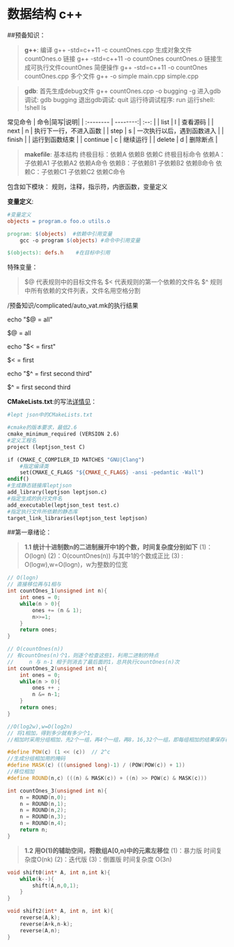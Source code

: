 # 数据结构 c++
##预备知识：
>**g++**:
编译   g++ -std=c++11 -c countOnes.cpp 生成对象文件countOnes.o
链接   g++ -std=c++11 -o countOnes countOnes.o 链接生成可执行文件countOnes
简便操作   g++ -std=c++11 -o countOnes countOnes.cpp
多个文件 g++ -o simple main.cpp simple.cpp

>**gdb**:
首先生成debug文件 g++ countOnes.cpp -o bugging -g
进入gdb调试: gdb bugging
退出gdb调试: quit
运行待调试程序: run
运行shell:   !shell ls

常见命令
| 命令|简写|说明|
| :-------- | --------:| :--: |
| list  | l |  查看源码  |
| next     |   n |  执行下一行，不进入函数  |
| step      |    s | 一次执行以后，遇到函数进入  |
| finish  |  |  运行到函数结束  |
| continue  | c |  继续运行  |
| delete  | d |  删除断点  |
>**makefile**:
>基本结构
>终极目标：依赖A  依赖B 依赖C
    终极目标命令
依赖A：子依赖A1 子依赖A2 
    依赖A命令
依赖B：子依赖B1 子依赖B2 
    依赖B命令
依赖C：子依赖C1 子依赖C2 
    依赖C命令


包含如下模块：
规则，注释，指示符，内嵌函数，变量定义

**变量定义**: 
```makefile
#变量定义
objects = program.o foo.o utils.o

program: $(objects)  #依赖中引用变量
    gcc -o program $(objects) #命令中引用变量

$(objects): defs.h    #在目标中引用
```

特殊变量：
> \$@ 代表规则中的目标文件名
> \$<  代表规则的第一个依赖的文件名
> $^  规则中所有依赖的文件列表，文件名用空格分割 

/预备知识/complicated/auto_vat.mk的执行结果

echo "\$@ = all"

\$@ = all

echo "\$< = first"

\$< = first

echo "\$^ = first second third"

$^ = first second third

**CMakeLists.txt**:的写法[详情见](https://blog.csdn.net/wfei101/article/details/77150234)：
```makefile
#lept json中的CMakeLists.txt

#cmake的版本要求，最低2.6
cmake_minimum_required (VERSION 2.6)
#定义工程名
project (leptjson_test C)

if (CMAKE_C_COMPILER_ID MATCHES "GNU|Clang")
    #指定编译类
    set(CMAKE_C_FLAGS "${CMAKE_C_FLAGS} -ansi -pedantic -Wall")
endif()
#生成静态链接库leptjson
add_library(leptjson leptjson.c)
#指定生成的执行文件名
add_executable(leptjson_test test.c)
#指定执行文件所依赖的静态库
target_link_libraries(leptjson_test leptjson)
```








##第一章绪论：
> **1.1 统计十进制数n的二进制展开中1的个数，时间复杂度分别如下**
> (1)：O(logn)
> (2)：O(countOnes(n)) 与其中1的个数成正比
> (3) : O(logw),w=O(logn)，w为整数的位宽
```cpp
// O(logn)
// 直接移位再与1相与
int countOnes_1(unsigned int n){
    int ones = 0;
    while(n > 0){
        ones += (n & 1);
        n>>=1;
    }
    return ones;
}

// O(countOnes(n))
// 有countOnes(n)个1，则逐个检查这些1，利用二进制的特点
//     n 与 n-1 相于则消去了最后面的1，总共执行countOnes(n)次
int countOnes_2(unsigned int n){
    int ones = 0;
    while(n > 0){
        ones ++ ;
        n &= n-1;
    }
    return ones;
}

//O(log2w),w=O(log2n)
// 将1相加，得到多少就有多少个1，
//相加时采用分组相加，先2个一组，再4个一组，再8，16,32个一组，即每组相加的结果保存在该组中

#define POW(c) (1 << (c))  // 2^c
//生成分组相加用的掩码
#define MASK(c) (((unsigned long)-1) / (POW(POW(c)) + 1))
//移位相加
#define ROUND(n,c) (((n) & MASK(c)) + ((n) >> POW(c) & MASK(c)))

int countOnes_3(unsigned int n){
    n = ROUND(n,0);
    n = ROUND(n,1);
    n = ROUND(n,2);
    n = ROUND(n,3);
    n = ROUND(n,4);
    return n;
}
```

> **1.2 用O(1)的辅助空间，将数组A[0,n)中的元素左移位**
> (1)：暴力版 时间复杂度O(nk)
> (2)：迭代版
> (3)：倒置版 时间复杂度 O(3n)

```cpp
void shift0(int* A, int n,int k){
    while(k--){
        shift(A,n,0,1);
    }
}

void shift2(int* A, int n, int k){
    reverse(A,k);
    reverse(A+k,n-k);
    reverse(A,n); 
}
```